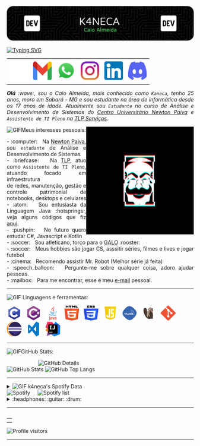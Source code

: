 <div>
<img align="center" alt="Header" src="https://github.com/k4neca/k4neca/blob/main/Img/header.png"/>
</div>
<br>
<div>
<a href="https://git.io/typing-svg"><img src="https://readme-typing-svg.demolab.com?font=Poetsen+One&size=80&pause=1000&color=F7F7F7&center=true&vCenter=true&random=false&width=1080&height=100&lines=BEM+VINDO+AO+MEU+GITHUB!" alt="Typing SVG" /></a>
</div>
<div align="center">
<table>
<tr>
 <td align="center" colspan="11"></td>
</tr> 
<tr>
<td><a href="https://github.com/k4neca" target="_blank"><img src="https://github.com/k4neca/k4neca/blob/main/Img/github2.png?raw=true" width="50px" height="50px"/></a>
</td>
<td><a href="mailto:caiocsa98@gmail.com" target="_blank"><img src="https://github.com/k4neca/k4neca/blob/main/Img/gmail3.png?raw=true" width="50px" height="50px"/></a>
</td>
<td><a href="https://wa.me/5531972127243" target="_blank"><img src="https://github.com/k4neca/k4neca/blob/main/Img/wpp2.png?raw=true" width="50px" height="50px"/></a>
</td>
<td><a href="https://www.instagram.com/caiocsalmeida/" target="_blank"><img src="https://github.com/k4neca/k4neca/blob/main/Img/insta2.png?raw=true" width="50px" height="50px"/></a>
</td>
<td><a href="https://www.linkedin.com/in/caiocsalmeida/" target="_blank"><img src="https://github.com/k4neca/k4neca/blob/main/Img/linkedin2.png?raw=true" width="50px" height="50px"/></a>
</td>
<td><a href="https://discordapp.com/users/313738529706344449" target="_blank"><img src="https://github.com/k4neca/k4neca/blob/main/Img/discord2.png?raw=true" width="50px" height="50px"/></a>
</td>
</tr>
<tr>
 <td align="center" colspan="11"></td>
</tr> 
</table>

</div>
<div align="justify">
<i><b>Olá</b> :wave:, sou o Caio Almeida, mais conhecido como <code>Kaneca</code>, tenho 25 anos, moro em Sabará - MG e sou estudante na área de informática desde os 17 anos de idade. Atualmente sou <code>Estudante</code> no curso de Análise e Desenvolvimento de Sistemas do <a href="https://newtonpaiva.br/" target="_blank">Centro Universitário Newton Paiva</a> e <code>Assistente de TI Pleno</code> na <a href="https://tlpservicos.com.br/">TLP Serviços</a>.</i>
</div>


<div>
<div>
<img align="right" alt="GIF" src="https://github.com/k4neca/k4neca/blob/main/Img/fsociety.gif?raw=true" width="290px" height="290px"/>
</div>

<img height="20" alt="GIF" src="https://github.com/joaopauloaramuni/joaopauloaramuni/blob/main/img/soulgem.gif?raw=true"/>Meus interesses pessoais:

<div align="justify">
<p> 
- :computer: &nbsp; Na <a href="https://newtonpaiva.br/" target="_blank">Newton Paiva</a>, sou <code>estudante</code> de Análise e Desenvolvimento de Sistemas<br />
- :briefcase: &nbsp; Na <a href="https://tlpservicos.com.br/" target="_blank">TLP</a>, atuo como <code>Assistente de TI Pleno</code>, atuando focado em infraestrutura<br> de redes, manutenção, gestão e controle patrimonial de notebooks, desktops e celulares <br />
- :atom: &nbsp; Sou entusiasta da Linguagem Java :hotsprings:, veja alguns códigos que fiz <a href="https://github.com/k4neca/Java" target="_blank">aqui</a>.<br />
- :pushpin: &nbsp; No futuro quero estudar C#, Javascript e Kotlin<br />
- :soccer: &nbsp; Sou atleticano, torço para o <a href="https://www.arenamrv.com.br/" target="_blank">GALO</a> :rooster:<br />
- :soccer: &nbsp; Meus hobbies são jogar CS, asssitir séries, filmes e lives e jogar futebol<br />
- :cinema: &nbsp; Recomendo assistir Mr. Robot (Melhor série já feita)<br />
- :speech_balloon: &nbsp; Pergunte-me sobre qualquer coisa, adoro ajudar pessoas.<br />
- :mailbox: &nbsp; Para me encontrar, esse é meu <a href="mailto:caiocsa98@gmail.com" target="_blank">e-mail</a> pessoal.<br />
</p>
</div>
</div>

-----

<div>

<img height="20" alt="GIF" src="https://github.com/joaopauloaramuni/joaopauloaramuni/blob/main/img/skills.gif?raw=true"/>&nbsp;Linguagens e ferramentas:
<tr>
<td><a href="https://www.open-std.org/jtc1/sc22/wg14/" target="_blank"><img width="40" height="40" src="https://github.com/k4neca/k4neca/blob/main/Img/c.png?raw=true"/></a></td>
&nbsp;  
<td><a href="https://docs.microsoft.com/pt-br/dotnet/csharp/" target="_blank"><img width="40" height="40" src="https://github.com/k4neca/k4neca/blob/main/Img/csharp.png?raw=true"/></a></td>
&nbsp; 
<td><a href="https://www.java.com/pt-BR/" target="_blank"><img width="40" height="40" src="https://github.com/k4neca/k4neca/blob/main/Img/java.png?raw=true"/></a></td>
&nbsp;  
<td><a href="https://www.w3schools.com/html/" target="_blank"><img width="40" height="40" src="https://github.com/k4neca/k4neca/blob/main/Img/html.svg?raw=true"/></a></td>
&nbsp; 
<td><a href="https://www.w3schools.com/css/" target="_blank"><img width="40" height="40" src="https://github.com/k4neca/k4neca/blob/main/Img/css.svg?raw=true"/></a></td>
&nbsp; 
<td><a href="https://www.w3schools.com/js/" target="_blank"><img width="40" height="40" src="https://github.com/k4neca/k4neca/blob/main/Img/js.png?raw=true"/></a></td>
&nbsp;  
<td><a href="https://www.mysql.com/" target="_blank"><img width="40" height="40" src="https://github.com/k4neca/k4neca/blob/main/Img/mysql.png?raw=true"/></a></td>
&nbsp; 
<td><a href="https://dbeaver.io/" target="_blank"><img width="40" height="40" src="https://github.com/k4neca/k4neca/blob/main/Img/dbeaver.png?raw=true"/></a></td>
&nbsp;   
<td><a href="https://git-scm.com/" target="_blank"><img width="40" height="40" src="https://github.com/k4neca/k4neca/blob/main/Img/git.png?raw=true"/></a></td>
&nbsp; 
<td><a href="https://www.eclipse.org/downloads/" target="_blank"><img width="40" height="40" src="https://github.com/k4neca/k4neca/blob/main/Img/eclipse.png?raw=true"/></a></td>
&nbsp; 
<td><a href="https://code.visualstudio.com/" target="_blank"><img width="40" height="40" src="https://github.com/k4neca/k4neca/blob/main/Img/vs.png?raw=true"/></a></td>
&nbsp;
<td><a href="https://www.jetbrains.com/idea/" target="_blank"><img width="40" height="40" src="https://github.com/k4neca/k4neca/blob/main/Img/intellij.png?raw=true"/></a></td>
&nbsp;
</tr>
</div>

-----


<img height="20" alt="GIF" src="https://github.com/joaopauloaramuni/joaopauloaramuni/blob/main/img/graphic.gif?raw=true"/>GitHub Stats:

<div>
<img align="right" alt="GitHub Details" width="420px" src="http://github-profile-summary-cards.vercel.app/api/cards/profile-details?username=k4neca&theme=github_dark"/>
<!--- <img alt="GitHub Commits" width="200px" src="http://github-profile-summary-cards.vercel.app/api/cards/productive-time?username=k4necai&theme=github_dark"/> -->
<img alt="GitHub Stats" width="200px" src="http://github-profile-summary-cards.vercel.app/api/cards/stats?username=k4neca&theme=github_dark"/>
<img alt="GitHub Top Langs" width="200px" src="http://github-profile-summary-cards.vercel.app/api/cards/repos-per-language?username=k4neca&theme=github_dark"/>
</div>

-----

<div>
<div>
<details>
<summary><img height="20" alt="GIF" src="https://github.com/joaopauloaramuni/joaopauloaramuni/blob/main/img/spotify.gif?raw=true"/> k4neca's Spotify Data</summary>
<img src="https://data-card-for-spotify.herokuapp.com/api/card?user_id=a53kz11wso6js9elyyf5y8uzg" alt="Data Card for Spotify">
</details>
</div>
<div>
<img alt="Spotify" width="200px" height="270px" src="https://spotify-github-profile.vercel.app/api/view?uid=22lih5eniohc7dawfxohlo7wy&cover_image=true&theme=default"/> &nbsp; &nbsp; 
<img alt="Spotify list" width="200px" height="270px" src="https://spotify-recently-played-readme.vercel.app/api?user=a53kz11wso6js9elyyf5y8uzg&count=10"/>
</div>
<div>
<details>
<summary>:headphones: :guitar: :drum:</summary>

[Charlie Brown Jr. - Céu Azul Ao Vivo - Chegou Quem Faltava](https://github.com/joaopauloaramuni/joaopauloaramuni/assets/58268075/c6568311-54c8-4c00-aced-26aacd69f8a1)

</details>
</div>
</div>

-----

<div>
<table align="right">
<tr>
 <td align="center" colspan="1"></td>
</tr> 
<tr>
 <td align="center" colspan="1"></td>
</tr> 
</table>
<br />
<img alt="Profile visitors" src="https://komarev.com/ghpvc/?username=k4neca"/>
</div>

-----
